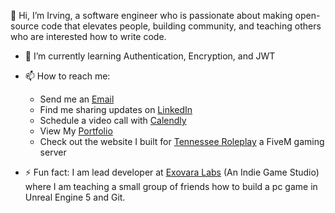 👋 Hi, I’m Irving, a software engineer who is passionate about making open-source code that elevates people,
building community, and teaching others who are interested how to write code. 
- 🌱 I’m currently learning Authentication, Encryption, and JWT
- 📫 How to reach me:
  - Send me an [Email](irvingcsylva@gmail.com)
  - Find me sharing updates on [LinkedIn](www.linkedin.com/in/irvingsylva)
  - Schedule a video call with [Calendly](https://calendly.com/irvingcsylva)
  - View My [Portfolio](https://irvingsylva.dev)
  - Check out the website I built for [Tennessee Roleplay](https://tnrp.vercel.app/) a FiveM gaming server
    
- ⚡ Fun fact: I am lead developer at [Exovara Labs](https://exovara-labs.vercel.app/) (An Indie Game Studio)
      where I am teaching a small group of friends how to build a pc game in Unreal Engine 5 and Git. 

<!---
SylvaDev/SylvaDev is a ✨ special ✨ repository because its `README.md` (this file) appears on your GitHub profile.
You can click the Preview link to take a look at your changes.
--->
